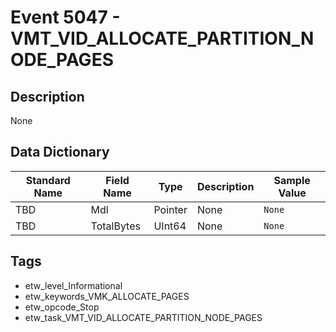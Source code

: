 # Event 5047 - VMT_VID_ALLOCATE_PARTITION_NODE_PAGES

## Description
None

## Data Dictionary
|Standard Name|Field Name|Type|Description|Sample Value|
|---|---|---|---|---|
|TBD|Mdl|Pointer|None|`None`|
|TBD|TotalBytes|UInt64|None|`None`|

## Tags
* etw_level_Informational
* etw_keywords_VMK_ALLOCATE_PAGES
* etw_opcode_Stop
* etw_task_VMT_VID_ALLOCATE_PARTITION_NODE_PAGES